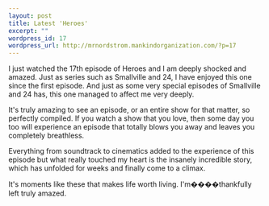 ```yaml
--- 
layout: post
title: Latest 'Heroes'
excerpt: ""
wordpress_id: 17
wordpress_url: http://mrnordstrom.mankindorganization.com/?p=17
---
```

I just watched the 17th episode of Heroes and I am deeply shocked and amazed. Just as series such as Smallville and 24, I have enjoyed this one since the first episode. And just as some very special episodes of Smallville and 24 has, this one managed to affect me very deeply.

It's truly amazing to see an episode, or an entire show for that matter, so perfectly compiled. If you watch a show that you love, then some day you too will experience an episode that totally blows you away and leaves you completely breathless.

Everything from soundtrack to cinematics added to the experience of this episode but what really touched my heart is the insanely incredible story, which has unfolded for weeks and finally come to a climax.

It's moments like these that makes life worth living. I'm����thankfully left truly amazed.

